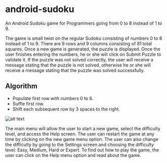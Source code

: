 # android-sudoku
An Android Sudoku game for Programmers going from 0 to 8 instead of 1 to 9. 

The game is small twist on the regular Sudoku consisting of numbers 0 to 8 instead of 1 to 9. There are 9 rows and 9 columns consisting of 81 total squares. Once a new game is generated, the puzzle is displayed. Once the user finishes entering the numbers, he or she will click on Submit Puzzle to validate it. If the puzzle was not solved correctly, the user will receive a message stating that the puzzle is not solved, otherwise he or she will receive a message stating that the puzzle was solved successfully.

## Algorithm
- Populate first row with numbers 0 to 8.
- Suffle first row.
- Shift each subsequent row by 3 spaces to the right.

![alt text](http://dinocajic.xyz/screenshots/sudoku.PNG)

The main menu will allow the user to start a new game, select the difficulty level, and access the Help screen. The user can restart the game at any time by clicking on the new game menu option. The user can also change the difficulty by going to the Settings screen and choosing the difficulty level: Easy, Medium, Hard or Expert. To find out how to play the game, the user can click on the Help menu option and read about the game.
